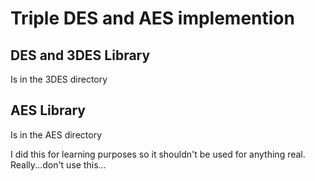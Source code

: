 # Triple DES and AES implemention
## DES and 3DES Library
Is in the 3DES directory
## AES Library
Is in the AES directory

I did this for learning purposes so it shouldn't be used for anything real.
Really...don't use this...

